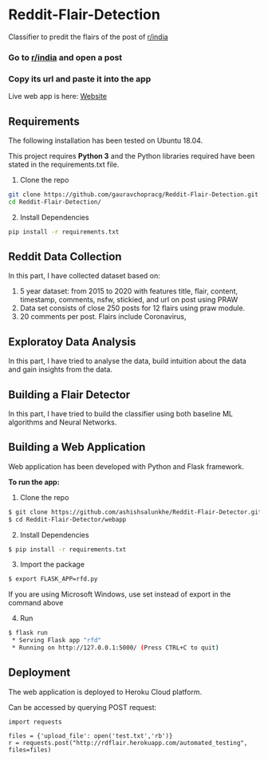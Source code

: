 # Reddit-Flair-Detection

Classifier to predit the flairs of the post of [r/india](https://www.reddit.com/r/india/)

### Go to [r/india](https://www.reddit.com/r/india/) and open a post

### Copy its url and paste it into the app

Live web app is here:
[Website](http://rdflair.herokuapp.com/)

## Requirements
The following installation has been tested on Ubuntu 18.04.

This project requires **Python 3** and the Python libraries required have been stated in the requirements.txt file.

1. Clone the repo

```bash
git clone https://github.com/gauravchopracg/Reddit-Flair-Detection.git
cd Reddit-Flair-Detection/
```

2. Install Dependencies
```bash
pip install -r requirements.txt
```

## Reddit Data Collection

In this part, I have collected dataset based on:
1. 5 year dataset: from 2015 to  2020 with features title, flair, content, timestamp, comments, nsfw, stickied, and url  on post using PRAW
2. Data set consists of close 250 posts for 12 flairs using praw module.
3. 20 comments per post.
Flairs include Coronavirus,

 
## Exploratoy Data Analysis

In this part, I have tried to analyse the data, build intuition about the data and gain insights from the data. 

## Building a Flair Detector

In this part, I have tried to build the classifier using both baseline ML algorithms and Neural Networks.

## Building a Web Application

Web application has been developed with Python and Flask framework.

**To run the app:**

1. Clone the repo

```bash
$ git clone https://github.com/ashishsalunkhe/Reddit-Flair-Detector.git
$ cd Reddit-Flair-Detector/webapp
```

2. Install Dependencies
```bash
$ pip install -r requirements.txt
```

3. Import the package
```bash
$ export FLASK_APP=rfd.py
```
If you are using Microsoft Windows, use set instead of export in the command above

4. Run
```bash
$ flask run
 * Serving Flask app "rfd"
 * Running on http://127.0.0.1:5000/ (Press CTRL+C to quit)
 ```

## Deployment

The web application is deployed to Heroku Cloud platform. 

Can be accessed by querying POST request: 
```
import requests

files = {'upload_file': open('test.txt','rb')}
r = requests.post("http://rdflair.herokuapp.com/automated_testing", files=files)
```

